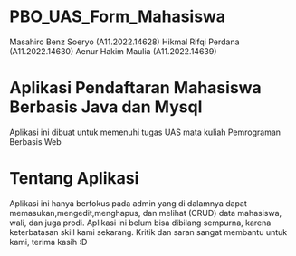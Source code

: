 # PBO_UAS_Form_Mahasiswa
Masahiro Benz Soeryo (A11.2022.14628)
Hikmal Rifqi Perdana (A11.2022.14630)
Aenur Hakim Maulia (A11.2022.14639)

# Aplikasi Pendaftaran Mahasiswa Berbasis Java dan Mysql
Aplikasi ini dibuat untuk memenuhi tugas UAS mata kuliah Pemrograman Berbasis Web

# Tentang Aplikasi
Aplikasi ini hanya berfokus pada admin yang di dalamnya dapat memasukan,mengedit,menghapus, dan melihat (CRUD) data mahasiswa, wali, dan juga prodi.
Aplikasi ini belum bisa dibilang sempurna, karena keterbatasan skill kami sekarang. Kritik dan saran sangat membantu untuk kami, terima kasih :D
